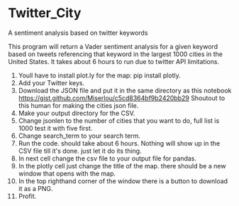 # Twitter_City
A sentiment analysis based on twitter keywords

This program will return a Vader sentiment analysis for a given keyword based on tweets 
referencing that keyword in the largest 1000 cities in the United States. 
It takes about 6 hours to run due to twitter API limitations. 


 1. Youll have to install plot.ly for the map: pip install plotly.  
 2. Add your Twitter keys.  
 3. Download the JSON file and put it in the same directory as this notebook https://gist.github.com/Miserlou/c5cd8364bf9b2420bb29  Shoutout to this human for making the cities json file.  
 4. Make your output directory for the CSV.  
 5. Change jsonlen to the number of cities that you want to do, full list is 1000 test it with five first.  
 6. Change search_term to your search term.  
 7. Run the code. should take about 6 hours. Nothing will show up in the CSV file till it's done. just let it do its thing.  
 7. In next cell change the csv file to your output file for pandas.  
 8. In the plotly cell just change the title of the map. there should be a new window that opens with the map.   
 9. In the top righthand corner of the window there is a button to download it as a PNG.   
 10. Profit.  
